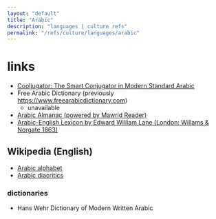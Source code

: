 ```yaml
---
layout: "default"
title: "Arabic"
description: "languages | culture refs"
permalink: "/refs/culture/languages/arabic"
---
```


# links

- [Cooljugator: The Smart Conjugator in Modern Standard Arabic](https://cooljugator.com/ar)
- Free Arabic Dictionary (previously https://www.freearabicdictionary.com)
    - unavailable
- [Arabic Almanac (powered by Mawrid Reader)](http://ejtaal.net/aa/)
- [Arabic-English Lexicon by Edward William Lane (London: Willams & Norgate 1863)](http://www.tyndalearchive.com/TABS/Lane/)

## Wikipedia (English)

- [Arabic alphabet](https://en.wikipedia.org/wiki/Arabic_alphabet)
- [Arabic diacritics](https://en.wikipedia.org/wiki/Arabic_diacritics)

### dictionaries

- Hans Wehr Dictionary of Modern Written Arabic
